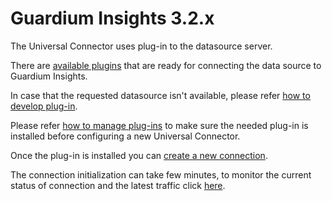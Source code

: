 # Guardium Insights 3.2.x
The Universal Connector uses plug-in to the datasource server.

There are [available plugins](../../../docs/available_plugins.md) that are ready for connecting the data source to Guardium Insights.

In case that the requested datasource isn't available, please refer [how to develop plug-in](../../../docs/Guardium%20Insights/3.2.x/developing_plugins_gi.md).

Please refer [how to manage plug-ins](../../../docs/Guardium%20Insights/3.2.x/Plugins_management.md) to make sure the needed plug-in is installed before configuring a new Universal Connector.

Once the plug-in is installed you can [create a new connection](../../../docs/Guardium%20Insights/3.2.x/UC_Configuration_GI.md). 

The connection initialization can take few minutes, to monitor the current status of connection and the latest traffic click [here](../../../docs/Guardium%20Insights/3.2.x/monitoring_GI.MD).
